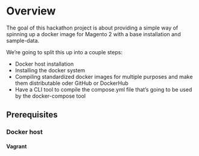 # Overview
The goal of this hackathon project is about providing a simple way of spinning up a docker image for Magento 2 with a base installation and sample-data.

We’re going to split this up into a couple steps:
- Docker host installation
- Installing the docker system
- Compiling standardized docker images for multiple purposes and make them distributable oder GitHub or DockerHub
- Have a CLI tool to compile the compose.yml file that’s going to be used by the docker-compose tool

## Prerequisites
### Docker host
#### Vagrant